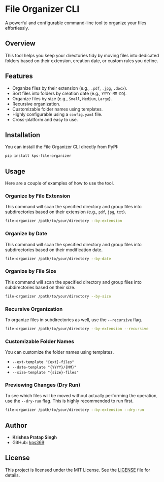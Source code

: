 # File Organizer CLI

A powerful and configurable command-line tool to organize your files effortlessly.

## Overview

This tool helps you keep your directories tidy by moving files into dedicated folders based on their extension, creation date, or custom rules you define.

## Features

*   Organize files by their extension (e.g., `.pdf`, `.jpg`, `.docx`).
*   Sort files into folders by creation date (e.g., `YYYY-MM-DD`).
*   Organize files by size (e.g., `Small`, `Medium`, `Large`).
*   Recursive organization.
*   Customizable folder names using templates.
*   Highly configurable using a `config.yaml` file.
*   Cross-platform and easy to use.

## Installation

You can install the File Organizer CLI directly from PyPI:

```bash
pip install kps-file-organizer
```

## Usage

Here are a couple of examples of how to use the tool.

### Organize by File Extension

This command will scan the specified directory and group files into subdirectories based on their extension (e.g., `pdf`, `jpg`, `txt`).

```bash
file-organizer /path/to/your/directory --by-extension
```

### Organize by Date

This command will scan the specified directory and group files into subdirectories based on their modification date.

```bash
file-organizer /path/to/your/directory --by-date
```

### Organize by File Size

This command will scan the specified directory and group files into subdirectories based on their size.

```bash
file-organizer /path/to/your/directory --by-size
```

### Recursive Organization

To organize files in subdirectories as well, use the `--recursive` flag.

```bash
file-organizer /path/to/your/directory --by-extension --recursive
```

### Customizable Folder Names

You can customize the folder names using templates.

-   `--ext-template "{ext}-files"`
-   `--date-template "{YYYY}/{MM}"`
-   `--size-template "{size}-files"`

### Previewing Changes (Dry Run)

To see which files will be moved without actually performing the operation, use the `--dry-run` flag. This is highly recommended to run first.

```bash
file-organizer /path/to/your/directory --by-extension --dry-run
```

## Author

- **Krishna Pratap Singh**
- GitHub: [kps369](https://github.com/kps369)

## License

This project is licensed under the MIT License. See the [LICENSE](LICENSE) file for details.
